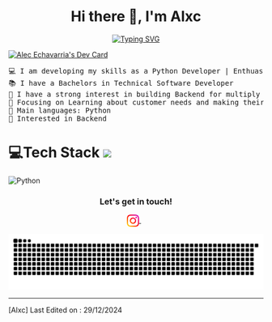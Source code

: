 <h1 align="center"> Hi there 🥷, I'm Alxc</h1>

<p align="center">
	<a href="https://git.io/typing-svg">
		<img src="https://readme-typing-svg.herokuapp.com?font=Fira+Code&pause=1000&width=435&lines=Python+Developer;Tec.+Sofware+Developer;Backend+Developer&center=true&width=380&height=45" alt="Typing SVG" />
	</a>
</p>
<a href="https://app.daily.dev/alxc"><img src="https://api.daily.dev/devcards/v2/qWVic1RxmM9695AbK5Pmg.png?r=58j&type=default" width="356" alt="Alec Echavarria's Dev Card"/></a>
<pre>
💻 I am developing my skills as a Python Developer | Enthuastic about new technologies
📚 I have a Bachelors in Technical Software Developer
📝 I have a strong interest in building Backend for multiply apps
🌱 Focusing on Learning about customer needs and making their lives easier
🌟 Main languages: Python
🚩 Interested in Backend
</pre>

# 💻Tech Stack <img src = "https://media2.giphy.com/media/QssGEmpkyEOhBCb7e1/giphy.gif?cid=ecf05e47a0n3gi1bfqntqmob8g9aid1oyj2wr3ds3mg700bl&rid=giphy.gif" width = 32px>

![Python](https://img.shields.io/badge/python-darkblue.svg?style=for-the-badge&logo=python&logoColor=white)
<div align="center">
  <h3><b>Let's get in touch! </b></h3>
  </div>
<p align="center">
<a href="https://www.instagram.com/alxc.andrxs/" target="_blank">
  <img align="center" alt="Alec Echavarría | Instagram" width="24px" src="https://github.com/SatYu26/SatYu26/blob/master/Assets/Instagram.svg" />
</a> &nbsp;&nbsp;
<p align="center">
  <img src="https://github.com/StefanosSt/StefanosSt/blob/main/github-user-contribution.svg" alt="snake">
</p>

---

[Alxc]
Last Edited on : 29/12/2024
